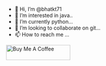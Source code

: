 - 👋 Hi, I’m @bhatkt71
- 👀 I’m interested in java..
- 🌱 I’m currently python...
- 💞️ I’m looking to collaborate on git...
- 📫 How to reach me ...

<!---
bhatkt71/bhatkt71 is a ✨ special ✨ repository because its `README.md` (this file) appears on your GitHub profile.
You can click the Preview link to take a look at your changes.
--->
<a href="https://www.buymeacoffee.com/absatyaprakash" target="_blank"><img src="https://cdn.buymeacoffee.com/buttons/default-orange.png" alt="Buy Me A Coffee" height="41" width="174"></a>

